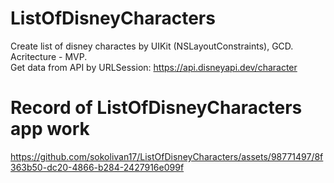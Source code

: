 # ListOfDisneyCharacters
Create list of disney charactes by UIKit (NSLayoutConstraints), GCD. 
Acritecture - MVP.  
Get data from API by URLSession: https://api.disneyapi.dev/character
# Record of ListOfDisneyCharacters app work


https://github.com/sokolivan17/ListOfDisneyCharacters/assets/98771497/8f363b50-dc20-4866-b284-2427916e099f

